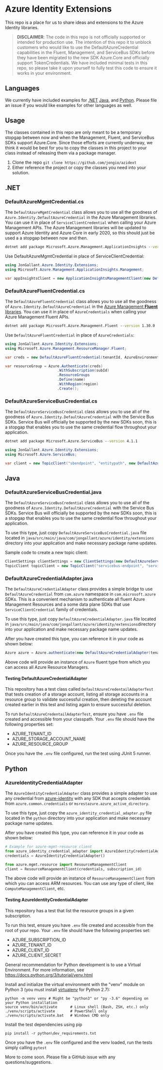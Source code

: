# Azure Identity Extensions

This repo is a place for us to share ideas and extensions to the Azure Identity libraries.

> **DISCLAIMER**: The code in this repo is not officially supported or intended for production use. The intention of this repo it to unblock customers who would like to use the DefaultAzureCredential capabilities in the Fluent, Management, and ServiceBus SDKs before they have been migrated to the new SDK Azure.Core and officially support TokenCredentials. We have included minimal tests in this repo, so please take it upon yourself to fully test this code to ensure it works in your environment.

## Languages

We currently have included examples for [.NET](#.NET) [Java](#Java), and [Python](#Python).  Please file an issue if you would like examples for other languages as well.

## Usage

The classes contained in this repo are only meant to be a temporary stopgap between now and when the Management, Fluent, and ServiceBus SDKs support Azure.Core.  Since those efforts are currently underway, we think it would be best for you to copy the classes in this project to your class instead of releasing them via a package manager.

1. Clone the repo `git clone https://github.com/jongio/azidext`
1. Either reference the project or copy the classes you need into your solution.

## .NET

### DefaultAzureMgmtCredential.cs

The `DefaultAzureMgmtCredential` class allows you to use all the goodness of `Azure.Identity.DefaultAzureCredential` in the Azure Management libraries. You can use it in place of `ServiceClientCredential` when calling your Azure Management APIs. The Azure Management libraries will be updated to support Azure Identity and Azure Core in early 2020, so this should just be used a a stopgap between now and then.

```cmd
dotnet add package Microsoft.Azure.Management.ApplicationInsights --version 0.2.0-preview
```

Use DefaultAzureMgmtCredential in place of ServiceClientCredential:

```csharp
using JonGallant.Azure.Identity.Extensions;
using Microsoft.Azure.Management.ApplicationInsights.Management;

var appInsightsClient = new ApplicationInsightsManagementClient(new DefaultAzureMgmtCredential());
```

### DefaultAzureFluentCredential.cs

The `DefaultAzureFluentCredential` class allows you to use all the goodness of `Azure.Identity.DefaultAzureCredential` in the [Azure Management **Fluent** libraries](https://github.com/Azure/azure-libraries-for-net). You can use it in place of `AzureCredentials` when calling your Azure Management Fluent APIs.

```cmd
dotnet add package Microsoft.Azure.Management.Fluent --version 1.30.0
```

Use `DefaultAzureFluentCredential` in place of `AzureCredentials`:

```csharp
using JonGallant.Azure.Identity.Extensions;
using Microsoft.Azure.Management.ResourceManager.Fluent;

var creds = new DefaultAzureFluentCredential(tenantId, AzureEnvironment.AzureGlobalCloud);

var resourceGroup = Azure.Authenticate(creds)
                        .WithSubscription(subId)
                        .ResourceGroups
                        .Define(name)
                        .WithRegion(region)
                        .Create();
```

### DefaultAzureServiceBusCredential.cs

The `DefaultAzureServiceBusCredential` class allows you to use all of the goodness of `Azure.Identity.DefaultAzureCredential` with the Service Bus SDKs.  Service Bus will officially be supported by the new SDKs soon, this is a stopgap that enables you to use the same credential flow throughout your application.

```cmd
dotnet add package Microsoft.Azure.ServiceBus --version 4.1.1
```

```csharp
using JonGallant.Azure.Identity.Extensions;
using Microsoft.Azure.ServiceBus;

var client = new TopicClient("sbendpoint", "entitypath", new DefaultAzureServiceBusCredential());
```

## Java

### DefaultAzureServiceBusCredential.java

The `DefaultAzureServiceBusCredential` class allows you to use all of the goodness of `Azure.Identity.DefaultAzureCredential` with the Service Bus SDKs.  Service Bus will officially be supported by the new SDKs soon, this is a stopgap that enables you to use the same credential flow throughout your application.

To use this type, just copy `DefaultAzureServiceBusCredential.java` file located in `java/src/main/java/com/jongallant/azure/identity/extensions` directory into your application and make necessary package name updates.

Sample code to create a new topic client:

```java
ClientSettings clientSettings = new ClientSettings(new DefaultAzureServiceBusCredential());
TopicClient topicClient = new TopicClient("servicebus-endpoint", "servicebus-entitypath", clientSettings);
```

### DefaultAzureCredentialAdapter.java

The `DefaultAzureCredentialAdapter` class provides a simple bridge to use `DefaultAzureCredential` from `com.azure` namespace in `com.microsoft.azure` SDKs. This is a convenient mechanism to authenticate all fluent Azure Management Resources and a some data plane SDKs that use `ServiceClientCredential` family of credentials.

To use this type, just copy `DefaultAzureCredentialAdapter.java` file located in `java/src/main/java/com/jongallant/azure/identity/extensions`directory into your application and make necessary package name updates.

After you have created this type, you can reference it in your code as shown below:

```java
Azure azure = Azure.authenticate(new DefaultAzureCredentialAdapter(tenantId)).withDefaultSubscription();
```

Above code will provide an instance of `Azure` fluent type from which you can access all Azure Resource Managers.

#### Testing DefaultAzureCredentialAdapter

This repository has a test class called `DefaultAzureCredentailAdapterTest` that tests creation of a storage account, listing all storage accounts in a resource group to validate successful creation, then deleting the account created earlier in this test and listing again to ensure successful deletion.

To run `DefaultAzureCredentailAdapterTest`, ensure you have `.env` file created and accessible from your classpath. Your `.env` file should have the following properties set:

- AZURE_TENANT_ID
- AZURE_STORAGE_ACCOUNT_NAME
- AZURE_RESOURCE_GROUP

Once you have the `.env` file configured, run the test using JUnit 5 runner.

## Python

### AzureIdentityCredentialAdapter

The `AzureIdentityCredentialAdapter` class provides a simple adapter to use any credential from [azure-identity](https://pypi.org/project/azure-identity/) with any SDK
that accepts credentials from `azure.common.credentials` or `msrestazure.azure_active_directory`.

To use this type, just copy the `azure_identity_credential_adapter.py` file located in the `python` directory into your application and make necessary package name updates.

After you have created this type, you can reference it in your code as shown below:

```python
# Example for azure-mgmt-resource client
from azure_identity_credential_adapter import AzureIdentityCredentialAdapter
credentials = AzureIdentityCredentialAdapter()

from azure.mgmt.resource import ResourceManagementClient
client = ResourceManagementClient(credentials, subscription_id)
```

The above code will provide an instance of `ResourceManagementClient` from which you can access ARM resources. You can use any type of client, like `ComputeManagementClient`, etc.

#### Testing AzureIdentityCredentialAdapter

This repository has a test that list the resource groups in a given subscription.

To run this test, ensure you have `.env` file created and accessible from the root of your repo. Your `.env` file should have the following properties set:

- AZURE_SUBSCRIPTION_ID
- AZURE_TENANT_ID
- AZURE_CLIENT_ID
- AZURE_CLIENT_SECRET

General recommendation for Python development is to use a Virtual Environment. For more information, see https://docs.python.org/3/tutorial/venv.html

Install and initialize the virtual environment with the "venv" module on Python 3 (you must install [virtualenv](https://pypi.python.org/pypi/virtualenv) for Python 2.7):

```
python -m venv venv # Might be "python3" or "py -3.6" depending on your Python installation
source venv/bin/activate      # Linux shell (Bash, ZSH, etc.) only
./venv/scripts/activate       # PowerShell only
./venv/scripts/activate.bat   # Windows CMD only
```

Install the test dependencies using pip

```
pip install -r python\dev_requirements.txt
```

Once you have the `.env` file configured and the venv loaded, run the tests simply calling `pytest`


More to come soon.  Please file a GitHub issue with any questions/suggestions.


